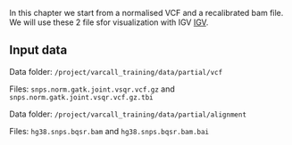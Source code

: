 In this chapter we start from a normalised VCF and a recalibrated bam file. We will use these 2 file sfor visualization with IGV [IGV](https://igv.org/).

## Input data

Data folder: `/project/varcall_training/data/partial/vcf`

Files: `snps.norm.gatk.joint.vsqr.vcf.gz` and `snps.norm.gatk.joint.vsqr.vcf.gz.tbi`

Data folder: `/project/varcall_training/data/partial/alignment`

Files: `hg38.snps.bqsr.bam` and `hg38.snps.bqsr.bam.bai`
